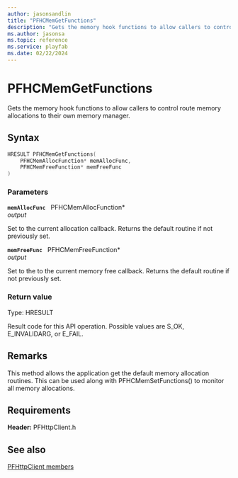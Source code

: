 ```yaml
---
author: jasonsandlin
title: "PFHCMemGetFunctions"
description: "Gets the memory hook functions to allow callers to control route memory allocations to their own memory manager."
ms.author: jasonsa
ms.topic: reference
ms.service: playfab
ms.date: 02/22/2024
---
```


# PFHCMemGetFunctions  

Gets the memory hook functions to allow callers to control route memory allocations to their own memory manager.  

## Syntax  
  
```cpp
HRESULT PFHCMemGetFunctions(  
    PFHCMemAllocFunction* memAllocFunc,  
    PFHCMemFreeFunction* memFreeFunc  
)  
```  
  
### Parameters  
  
**`memAllocFunc`** &nbsp; PFHCMemAllocFunction*  
*output*  
  
Set to the current allocation callback. Returns the default routine if not previously set.  
  
**`memFreeFunc`** &nbsp; PFHCMemFreeFunction*  
*output*  
  
Set to the to the current memory free callback. Returns the default routine if not previously set.  
  
  
### Return value
Type: HRESULT
  
Result code for this API operation. Possible values are S_OK, E_INVALIDARG, or E_FAIL.
  
## Remarks  
  
This method allows the application get the default memory allocation routines. This can be used along with PFHCMemSetFunctions() to monitor all memory allocations.
  
## Requirements  
  
**Header:** PFHttpClient.h
  
## See also  
[PFHttpClient members](../pfhttpclient_members.md)  

  
  
